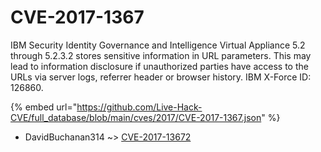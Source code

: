 # CVE-2017-1367

IBM Security Identity Governance and Intelligence Virtual Appliance 5.2 through 5.2.3.2 stores sensitive information in URL parameters. This may lead to information disclosure if unauthorized parties have access to the URLs via server logs, referrer header or browser history. IBM X-Force ID: 126860.

{% embed url="https://github.com/Live-Hack-CVE/full_database/blob/main/cves/2017/CVE-2017-1367.json" %}


* DavidBuchanan314 ~> [CVE-2017-13672](https://www.alice-snow.ru/2017/database/cve-2017-1367/cve-2017-13672-davidbuchanan314)